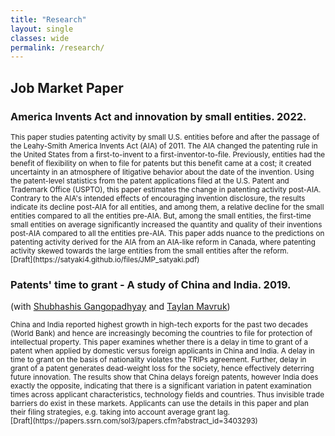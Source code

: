 ```yaml
---
title: "Research"
layout: single
classes: wide
permalink: /research/
---
```


## Job Market Paper

### America Invents Act and innovation by small entities. 2022.

<small>
This paper studies patenting activity by small U.S. entities before and after the passage of the Leahy-Smith America Invents Act (AIA) of 2011. The AIA changed the patenting rule in the United States from a first-to-invent to a first-inventor-to-file. Previously, entities had the benefit of flexibility on when to file for patents but this benefit came at a cost; it created uncertainty in an atmosphere of litigative behavior about the date of the invention. Using the patent-level statistics from the patent applications filed at the U.S. Patent and Trademark Office (USPTO), this paper estimates the change in patenting activity post-AIA. Contrary to the AIA's intended effects of encouraging invention disclosure, the results indicate its decline post-AIA for all entities, and among them, a relative decline for the small entities compared to all the entities pre-AIA. But, among the small entities, the first-time small entities on average significantly increased the quantity and quality of their inventions post-AIA compared to all the entities pre-AIA. This paper adds nuance to the predictions on patenting activity derived for the AIA from an AIA-like reform in Canada, where patenting activity skewed towards the large entities from the small entities after the reform.
</small>
<br/><small>[Draft](https://satyaki4.github.io/files/JMP_satyaki.pdf)</small><br>

### Patents' time to grant - A study of China and India. 2019.
(with [Shubhashis Gangopadhyay](https://www.idfresearch.org/team) and [Taylan Mavruk](https://www.gu.se/en/about/find-staff/taylanmavruk))

<small>
China and India reported highest growth in high-tech exports for the past two decades (World Bank) and hence are increasingly becoming the countries to file for protection of intellectual property. This paper examines whether there is a delay in time to grant of a patent when applied by domestic versus foreign applicants in China and India. A delay in time to grant on the basis of nationality violates the TRIPs agreement. Further, delay in grant of a patent generates dead-weight loss for the society, hence effectively deterring future innovation. The results show that China delays foreign patents, however India does exactly the opposite, indicating that there is a significant variation in patent examination times across applicant characteristics, technology fields and countries. Thus invisible trade barriers do exist in these markets. Applicants can use the details in this paper and plan their filing strategies, e.g. taking into account average grant lag.
</small>
<br/><small>[Draft](https://papers.ssrn.com/sol3/papers.cfm?abstract_id=3403293)</small><br>

